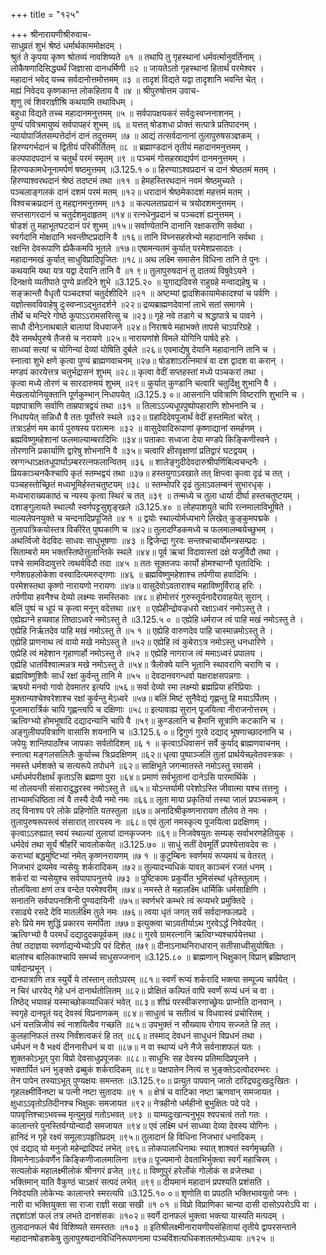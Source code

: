 +++
title = "१२५"

+++
श्रीनारायणीश्रीरुवाच-  
साधुव्रतं शुभं श्रेष्ठं धर्मार्थकाममोक्षदम् ।  
श्रुतं ते कृपया कृष्ण श्रोतव्यं नावशिष्यते ॥१ ॥
तथापि तु गृहस्थानां धर्मवर्त्मानुवर्तिनाम् ।  
लोकैषणादिसिद्ध्यर्थं जिज्ञासा दानधर्मिणी ॥२ ॥
जायतेऽतो गृहस्थानां हितार्थं परमेश्वर ।  
महादानं भवेद् यच्च सर्वदानोत्तमोत्तमम् ॥३ ॥
तादृशं विद्यते यद्वा तादृशानि भवन्ति चेत् ।  
मह्यं निवेदय कृष्णकान्त लोकहिताय वै ॥४ ॥
श्रीपुरुषोत्तम उवाच-  
शृणु त्वं शिवराज्ञीश्रि कथयामि तथाविधम् ।  
बहुधा विद्यते तच्च महादानमनुत्तमम् ॥५ ॥
सर्वपापक्षयकरं सर्वदुःस्वप्ननाशनम् ।  
पुण्यं पवित्रमायुष्यं सर्वपापहरं शुभम् ॥६ ॥
यत्तत् षोडशधा प्रोक्तं सत्पात्रे प्रतिपादनम् ।  
न्यायोपार्जितसम्पत्तेर्दानं दानं तदुत्तमम् ॥७ ॥
आद्यं तत्सर्वदानानां तुलापुरुषसञ्ज्ञकम् ।  
हिरण्यगर्भदानं च द्वितीयं परिकीर्तितम् ॥८ ॥
ब्रह्माण्डदानं तृतीयं महादानमनुत्तमम् ।  
कल्पपादपदानं च चतुर्थं परमं स्मृतम् ॥९ ॥
पञ्चमं गोसहस्राद्यर्पणं दानमनुत्तमम् ।  
हिरण्यकामधेनूनामर्पणं षष्ठमुत्तमम् ॥3.125.१ ०॥
हिरण्याऽश्वप्रदानं च दानं श्रेष्ठतमं मतम् ।  
हिरण्याश्वरथदानं श्रेष्ठं तदष्टमं तथा ॥११ ॥
हेमहस्तिरथदानं नवमं श्रेष्ठमुच्यते ।  
पञ्चलाङ्गलकं दानं दशमं परमं मतम् ॥१२॥
धरादानं श्रेष्ठमेकादशं महत्तमं मतम् ।  
विश्वचक्रप्रदानं तु महद्दानमनुत्तमम् ॥१३ ॥
कल्पलताप्रदानं च त्रयोदशमनुत्तमम् ।  
सप्तसागरदानं च चतुर्दशमुदाहृतम् ॥१४॥
रत्नधेनुप्रदानं च पञ्चदशं ह्यनुत्तमम् ।  
षोडशं तु महाभूतघटदानं परं शुभम् ॥१५॥
सर्वाण्येतानि दानानि रक्षाकराणि सर्वथा ।  
स्वर्गदानि मोक्षदानि भवन्तीष्टप्रदानि वै ॥१६॥
तानि विघ्नसहस्रेभ्यो महादानानि सर्वथा ।  
रक्षन्ति देवरूपाणि ह्येकैकमपि भूतले ॥१७॥
एषामन्यतमं कुर्यात् परमेशप्रसादतः ।  
महादानमखं कुर्यात् साधुविप्रादिपूजितः ॥१८॥
अथ लक्ष्मि समासेन विधिना तानि ते पुनः ।  
कथयामि यथा यत्र यद्वा देयानि तानि वै ॥१ ९॥
तुलापुरुषदानं तु दातव्यं विषुवेऽयने ।  
दिनक्षये व्यतीपाते पुण्ये व्रतदिने शुभे ॥3.125.२० ॥
युगाद्यदिवसे राहुग्रहे मन्वाद्यहेषु च ।  
सङ्क्रान्तौ वैधृतौ पञ्चदश्यां चतुर्दशीदिने ॥२१ ॥
अष्टम्यां द्वादशिकायामेकादश्यां च पर्वणि ।  
यज्ञोत्सवविवाहेषु दुःस्वप्नाऽद्भुतदर्शने ॥२२॥
द्रव्यब्राह्मणदेवानां लाभे सतां समागमे ।  
तीर्थे च मन्दिरे गोष्ठे कूपाऽऽरामसरित्सु च ॥२३॥
गृहे नवे तडागे च श्रद्धापात्रे च पावने ।  
साधौ दीनेऽनाथबाले बालायां विधवाजने ॥२४॥
निराश्रये महाभक्ते तापसे चाऽपरिग्रहे ।  
दैवे समर्थपुरुषे तैजसे च नरायणे ॥२५॥
नारायणांशे विमले योगिनि पार्षदे हरेः ।  
साध्व्यां सत्यां च योगिन्यां देव्यां योषिति दुर्बले ॥२६॥
एवमाद्येषु देयानि महादानानि तानि च ।  
स्नात्वा शुभे क्षणे कृत्वा पुण्यं ब्राह्मणवाचनम् ॥२७॥
षोडशाऽरत्निमात्रं वा दश द्वादश वा करान् ।  
मण्डपं कारयेत्तत्र चतुर्भद्रासनं शुभम् ॥२८॥
कृत्वा वेदीं सप्तहस्तां मध्ये पञ्चकरां तथा ।  
कृत्वा मध्ये तोरणं च सारदारुमयं शुभम् ॥२९॥
कुर्यात् कुण्डानि चत्वारि चतुर्दिक्षु शुभानि वै ।  
मेखलायोनियुक्तानि पूर्णकुम्भान् निधापयेत् ॥3.125.३ ०॥
आसनानि पवित्राणि विष्टराणि शुभानि च ।  
यज्ञपात्राणि सर्वाणि ताम्रपात्रद्वयं तथा ॥३१ ॥
तिलाऽऽज्यधूपपुष्पोपहाराणि शोभनानि च ।  
निधापयेत् सन्निधौ वै ततः पूर्वोत्तरे स्थले ॥३२॥
ग्रहादिदेवपूजार्थं वेदीं हस्तमितां चरेत् ।  
तत्राऽर्हणं मम कार्य पुरुषस्य परात्मनः ॥३२ ॥
वासुदेवादिरूपाणां कृष्णाद्यानां समर्हणम् ।  
ब्रह्मविष्णुमहेशानां फलमाल्याम्बरादिभिः ॥३४॥
पताकाः सध्वजा देया मण्डपे किङ्किणीस्वने ।  
तोरणानि प्रकार्याणि द्वारेषु शोभनानि वै ॥३५॥
चत्वारि क्षीरवृक्षाणां प्रतिद्वारं घटद्वयम् ।  
स्रग्गन्धाऽक्षतधूपार्घाऽम्बररत्नफलान्वितम् ॥३६ ॥
शालेङ्गुदीदेवदारुश्रीपर्णिबिल्वचन्दनैः ।  
प्रियकाञ्चनकैश्चापि कृतं स्तम्भद्वयं तथा ॥३७॥
हस्तयुगाऽवखाते तत् क्षिप्त्वा कृत्वा दृढं च तत् ।  
पञ्चहस्तोच्छ्रितं मध्यभूमिर्हस्तचतुष्टयम् ॥३८ ॥
स्तम्भोपरि दृढं तुलाऽवलम्बनं सुभारधृक् ।  
मध्यभाराख्यकाष्ठं च न्यस्य कृत्वा स्थिरं च तत् ॥३९ ॥
तन्मध्ये च तुला धार्या दीर्घा हस्तचतुष्टयम् ।  
दशाङ्गुलायते स्थाल्यौ स्वर्णपट्टसुशृङ्खले ॥3.125.४० ॥
लोहपाशयुते चापि रत्नमालाविभूषिते ।  
माल्यलेपनयुक्ते च चन्दनादिप्रपूजिते ॥४ १ ॥
द्वयोः स्थाल्योर्मध्यभागे लिखेत् कुङ्कुमपद्मके ।  
तुलापात्रिकयोस्तत्र विकीरेत् पुष्पकाणि च ॥४२॥
तुलादण्डिकमध्ये च फलमालम्बयेच्छुभम् ।  
अथर्त्विजो वेदविदः साधवः साधुभूषणाः ॥४३ ॥
द्विजेन्द्रा गुरवः सन्तश्चाचार्योमन्त्रसम्प्रदः ।  
सिताम्बरो मम भक्तस्तिष्ठेत्तुलान्तिके स्थले ॥४४॥
पूर्व ऋचां विदावास्तां दक्षे यजुर्विदौ तथा ।  
पश्चे सामविदावुत्तरे त्वथर्वविदौ तदा ॥४५ ॥
ततः सूक्तजपः कार्यो होमश्चाग्नौ घृतादिभिः ।  
गणेशग्रहलोकेशा वस्वादित्यमरुद्गणाः ॥४६ ॥
ब्रह्मविष्णुमहेशाश्च तर्पणीया हवादिभिः ।  
परमेशस्तथा कृष्णो नारायणो नरायणः ॥४७॥
वासुदेवोऽवताराश्च महाविष्णुर्विराड् हरिः ।  
तर्पणीया हवनैश्च देव्यो लक्ष्म्यः समस्तिकाः ॥४८॥
होमोत्तरं गुरुस्तूर्यनादैरावाहयेत् सुरान् ।  
बलिं पुष्पं च धूपं च कृत्वा मनून् वदेत्तथा ॥४९ ॥
एह्येहीन्द्रोवज्रधरो रक्षाऽध्वरं नमोऽस्तु ते ।  
एह्येह्यग्ने हव्यवाह तिष्ठाऽध्वरे नमोऽस्तु ते ॥3.125.५ ० ॥
एह्येहि धर्मराज त्वं पाहि मखं नमोऽस्तु ते ।  
एह्येहि निर्ऋतदेव पाहि मखं नमोऽस्तु ते ॥५ १ ॥
एह्येहि वारुणदेव पाहि चास्मान्नमोऽस्तु ते ।  
एह्येहि प्राणनाथ त्वं वायो मखे नमोऽस्तु ते ॥५२॥
एह्येहि त्वं कुबेराऽत्र नमोऽस्तु धनधारिणे ।  
एह्येहि त्वं महेशान गृहाणार्हो नमोऽस्तु ते ॥५२ ॥
एह्येहि नागराज त्वं ममाऽध्वरं प्रपालय ।  
एह्येहि धातर्विश्वात्मन्नत्र मखे नमोऽस्तु ते ॥५४॥
त्रैलोक्ये यानि भूतानि स्थावराणि चराणि च ।  
ब्रह्मविष्णुशिवैः सार्धं रक्षां कुर्वन्तु तानि मे ॥५५ ॥
देवदानवगन्धर्वा यक्षराक्षसपन्नगाः ।  
ऋषयो मनवो गावो देवमातर इत्यपि ॥५६॥
सर्वा देव्यो रमा लक्ष्म्यो ब्रह्मप्रिया हरिप्रियाः ।  
मुक्तान्यश्चेश्वरेशाश्च रक्षां कुर्वन्तु मेऽध्वरे ॥५७॥
बलिं मिष्टं सुनैवेद्यं गृह्णन्तु हि मयाऽर्पितम् ।  
पूजामारार्त्रिकं चापि गृह्णन्त्वपि च दक्षिणाः ॥५८॥
इत्यावाह्य सुरान् पूजयित्वा नीराजनोत्तरम् ।  
ऋत्विग्भ्यो होमभूषादि दद्यादन्यानि चापि वै ॥५९॥
कुण्डलानि च हैमानि सूत्राणि कटकानि च ।  
अङ्गुलीयपवित्राणि वासांसि शयनानि च ॥3.125.६ ०॥
द्विगुणं गुरवे दद्याद् भूषणाच्छादनानि च ।  
जपेयुः शान्तिपाठाँश्च जापकाः सर्वतोदिशम् ॥६ १ ॥
कृत्वाऽधिवासनं सर्वे कुर्याद् ब्राह्मणवाचनम् ।  
स्नात्वा मङ्गलसलिलैः कुर्याच्च त्रिःप्रदक्षिणम् ॥६२॥
धृत्वा पुष्पाञ्जलिं तुलां प्रार्थयेच्छ्वेतवस्त्रकः ।  
नमस्ते धर्मशक्ते च सत्यरूपे तपोधने ॥६२॥
साक्षिभूते जगन्मातस्ते नमोऽस्तु रमासमे ।  
धर्माधर्मपरीक्षार्थं कृताऽसि ब्रह्मणा पुरा ॥६४॥
प्रमाणं सर्वभूतानां दानेऽसि पारमार्थिके ।  
मां तोलयन्ती संसारादुद्धरस्व नमोऽस्तु ते ॥६५॥
योऽन्तर्यामी परेशोऽस्ति जीवात्मा यश्च तत्तनुः ।  
ताभ्यामधिष्ठिता त्वं वै तस्यै देव्यै नमो नमः ॥६६॥
लूता माया प्रकृतिर्या तस्या जालं प्रपञ्चकम् ।  
तद् विनाश्य परे लोके प्रहिणोति यतस्तुला ॥६७॥
अनादिश्रीकृष्णनारायण तौलेय ते नमः ।  
तुलापुरुषरूपस्त्वं संसारात् तारयस्व नः ॥६८॥
एवं तुलां नमस्कृत्य पूजयित्वा प्रदक्षिणम् ।  
कृत्वाऽऽरुह्यात् स्वयं स्थाल्यां तुलायां दानकृज्जनः ॥६९॥
निजवेषयुतः सम्यक् सर्वाभरणहेतियुक् ।  
धर्मदेवं तथा सूर्यं श्रीहरिं चावलोकयेत् ॥3.125.७० ॥
साधुं सतीं देवमूर्तिं प्रपश्येत्तावदेव सः ।  
कराभ्यां बद्धमुष्टिभ्यां नमेत् कृष्णनरायणम् ॥७ १ ॥
कुटुम्बिनः स्वर्णमयं रूप्यमयं च वेतरत् ।  
निजभारं द्रव्यमेव न्यसेयुः शर्करादिकम् ॥७२॥
तुल्यादभ्यधिकं यावत् काञ्चनं रजतं धनम् ।  
शर्करां वा न्यसेयुश्च सर्वपापापनुत्तये ॥७३ ॥
पुष्टिकामः प्रकुर्वीत भूमिसंस्थां धृतेस्तुलाम् ।  
तोलयित्वा क्षणं तत्र वन्देत परमेश्वरीम् ॥७४॥
नमस्ते ते महालक्ष्मि धार्मिकि धर्मसाक्षिणि ।  
सनातनि सर्वपापनाशिनी पुण्यदायिनी ॥७५॥
स्वर्णभरे कम्भरे त्वं रूप्यभरे प्रमुक्तिदे ।  
रसाढ्ये रसदे देवि मातर्लक्ष्मि तुले नमः ॥७६॥
त्वया धृतं जगत् सर्वं सर्वदानफलप्रदे ।  
हरेः प्रिये मम शुद्धिं प्रकारय समर्पिता ॥७७॥
इत्युक्त्वा चाऽवतीर्याऽथ गुरवेऽर्द्धं निवेदयेत् ।  
ऋत्विग्भ्यो वै परमर्धं दद्यादुदकपूर्वकम् ॥७८॥
गुरवे ग्रामरत्नानि ऋत्विग्भ्यश्चार्पयेत्तथा ।  
तेषां तदाज्ञया स्वर्णाद्यन्येभ्योऽपि परं दिशेत् ॥७९॥
दीनाऽनाथनिराधारान् सतीसाध्वीसुयोषितः ।  
बालांश्च बालिकाश्चापि समर्च्य साधुसज्जनान् ॥3.125.८० ॥
ब्राह्मणान् भिक्षुकान् विप्रान् ब्रह्मिष्ठान् पार्षदान्प्रभून् ।  
दानपात्राणि तत्र स्युर्ये ये तांस्तान् ततोऽपरम् ॥८१॥
स्वर्णं रूप्यं शर्करादि भक्त्या सम्पूज्य चार्पयेत् ।  
न चिरं धारयेद् गेहे धनं दानार्थतोलितम् ॥८२॥
प्रोक्षितं कल्पितं वापि स्वर्णं रूप्यं धनं च वा ।  
तिष्ठेद् भयावहं यस्माच्छोकव्याधिकरं भवेत् ॥८३॥
शीघ्रं परस्वीकरणाच्छ्रेयः प्राप्नोति दानवान् ।  
स्वगृहे दानपूतं यद् देवस्वं विप्रनाणकम् ॥८४॥
साधुत्वं च सतीत्वं च विधवास्वं प्रचोरितम् ।  
धनं यत्तन्निजीयं स्वं नाशयित्वैव गच्छति ॥८५॥
उपभुक्तं न सौख्याय रोगाय सज्जते हि तत् ।  
कुलहानिफलं तस्य निर्वंशत्वकरं हि तत् ॥८६॥
तस्माद् देवधनं साधुधनं विप्रधनं तथा ।  
धर्मधनं न वै भक्ष्यं दीननारीधनं च वा ॥८७॥
न वा स्थाप्यं धने नैजे सर्वनाशफलं यतः ।  
शुक्तकोऽभूत् पुरा विप्रो देवसाधुप्रपूजकः ॥८८॥
साधुभिः सह देवस्य प्रतिमादिप्रपूजने ।  
भक्तार्पितं धनं भुङ्क्ते ढब्बुकं शर्करादिकम् ॥८९॥
पक्षपातेन नित्यं स भुङ्क्तेऽदत्वोदरम्भरः ।  
तेन पापेन तस्याऽभूत् पुण्यक्षयः समन्ततः ॥3.125.९०॥
प्रत्युत पापवान् जातो दारिद्र्यदुःखदुःखितः ।  
गृहलक्ष्मीर्विनष्टा च पत्नी नष्टा सुतादयः ॥९ १ ॥
क्षेत्रं च वाटिका नष्टा ऋणवान् समजायत ।  
क्षुधाऽऽवृतोऽतिदीनश्च भिक्षुकः समजायत ॥९२॥
नेत्रहीनो धर्महीनो बुभुक्षितः पदे पदे ।  
पापवृत्तिश्चाऽभवच्च मृत्युमुखं गतोऽभवत् ॥९३ ॥
याम्यदुःखान्यनुभूय श्वपचत्वं ततो गतः ।  
कालान्तरे पुनस्तिर्यग्योन्यादौ समजायत ॥९४॥
एवं लक्ष्मि धनं साध्व्या देव्या देवस्य योगिनः ।  
हानिदं न गृहे रक्ष्यं समूलाऽपहृतिप्रदम् ॥९५॥
तुलादानं हि विधिना निजभारं धनादिकम् ।  
एवं दद्याद् यो मनुजो महेन्द्रादिपदं लभेत् ॥९६॥
लोकपालाधिनाथः स्यात् शाश्वतं स्वर्गमृच्छति ।  
विमानेनाऽर्कवर्णेन किङ्किणीजालमालिना ॥९७॥
पूज्यमानो देवताभिर्भुक्त्वा स्वर्गं महाचिरम् ।  
सत्यलोकं महालक्ष्मीलोकं श्रीनगरं व्रजेत् ॥९८॥
विष्णुपुरं हरेर्लोकं गोलोकं स व्रजेत्तथा ।  
भक्तिमान् याति वैकुण्ठं चाऽक्षरं सत्पदं लभेत् ॥९९॥
दीयमानं महादानं प्रपश्यति प्रशंसति ।  
निवेदयति लोकेभ्यः कालान्तरे स्मरत्यपि ॥3.125.१० ०॥
शृणोति वा प्रपठति भक्तिभावयुतो जनः ।  
नारी वा भक्तियुक्ता सा राजा राज्ञी सखा सखी ॥१ ०१ ॥
विप्रो विप्राणिका चान्या दासी दासोऽपरोऽपि वा ।  
तद्दशांऽशं फलं तत्र लभते दानशंसकः ॥१०२॥
स्वर्गे दानफलं भुक्त्वा भक्त्या यास्यति मत्पदम् ।  
तुलादानफलं चैवं विशिष्यते समस्ततः ॥१०३ ॥
इतिश्रीलक्ष्मीनारायणीयसंहितायां तृतीये द्वापरसन्ताने महादानषोडशकेषु तुलापुरुषदानविधिनिरूपणनामा पञ्चविंशत्यधिकशततमोऽध्यायः ॥१२५ ॥
    

